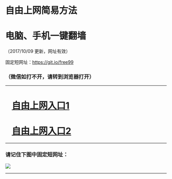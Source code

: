 ﻿# 自由上网简易方法

# 电脑、手机一键翻墙

（2017/10/09 更新，网址有效）

固定短网址：https://git.io/free99

### （微信如打不开，请转到浏览器打开）


***





# &nbsp;&nbsp; <a href="http://ft2241014860.fwq-tz-1001.info/fwqtz01.html?t=10090019420 " target="_blank">自由上网入口1</a>
# &nbsp;&nbsp; <a href="http://ft2491719088.fwq-tz-1002.info/fwqtz02.html?t=100900126857 " target="_blank">自由上网入口2</a>
***

### 请记住下图中固定短网址：

<img src="https://s3-us-west-2.amazonaws.com/fwq-1001/yjfq-20170905okok.png" /> 


***

